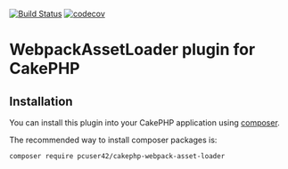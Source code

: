 [![Build Status](https://travis-ci.org/pcuser42/cakephp-webpack-asset-loader.svg?branch=main)](https://travis-ci.org/pcuser42/cakephp-webpack-asset-loader)
[![codecov](https://codecov.io/gh/pcuser42/cakephp-webpack-asset-loader/branch/master/graph/badge.svg)](https://codecov.io/gh/pcuser42/cakephp-webpack-asset-loader)

# WebpackAssetLoader plugin for CakePHP

## Installation

You can install this plugin into your CakePHP application using [composer](http://getcomposer.org).

The recommended way to install composer packages is:

```
composer require pcuser42/cakephp-webpack-asset-loader
```

